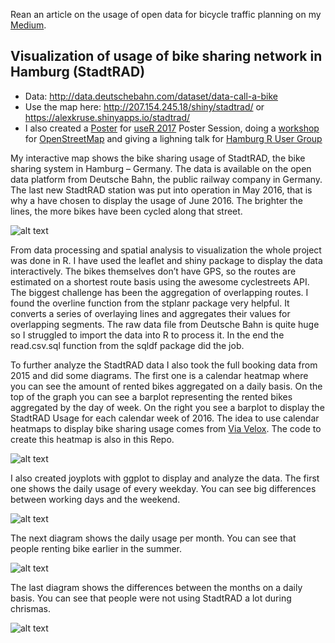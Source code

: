 Rean an article on the usage of open data for bicycle traffic planning on my [Medium](https://medium.com/@alex_kruse/nutzung-von-open-data-im-rahmen-der-radverkehrsstrategie-9cf85a813c48).

## Visualization of usage of bike sharing network in Hamburg (StadtRAD)
 + Data: http://data.deutschebahn.com/dataset/data-call-a-bike
 + Use the map here: http://207.154.245.18/shiny/stadtrad/ or https://alexkruse.shinyapps.io/stadtrad/
 + I also created a [Poster](https://github.com/kruse-alex/bike_sharing/blob/master/Kruse_poster-session.pdf) for [useR 2017](https://user2017.brussels/posters) Poster Session, doing a [workshop](https://github.com/kruse-alex/osm_brussels) for [OpenStreetMap](https://www.eventbrite.com/e/open-bike-data-mapping-with-openstreetmap-registration-34806438996) and giving a lighning talk for [Hamburg R User Group](https://www.meetup.com/de-DE/Hamburg-R-User-Group/events/240818665/)
 
My interactive map shows the bike sharing usage of StadtRAD, the bike sharing system in Hamburg – Germany. The data is available on the open data platform from Deutsche Bahn, the public railway company in Germany. The last new StadtRAD station was put into operation in May 2016, that is why a have chosen to display the usage of June 2016. The brighter the lines, the more bikes have been cycled along that street. 

![alt text](https://github.com/kruse-alex/bike_sharing/blob/master/bike_usage_HH.png) 
 
From data processing and spatial analysis to visualization the whole project was done in R. I have used the leaflet and shiny package to display the data interactively. The bikes themselves don’t have GPS, so the routes are estimated on a shortest route basis using the awesome cyclestreets API. The biggest challenge has been the aggregation of overlapping routes. I found the overline function from the stplanr package very helpful. It converts a series of overlaying lines and aggregates their values for overlapping segments. The raw data file from Deutsche Bahn is quite huge so I struggled to import the data into R to process it. In the end the read.csv.sql function from the sqldf package did the job.

To further analyze the StadtRAD data I also took the full booking data from 2015 and did some diagrams. The first one is a calendar heatmap where you can see the amount of rented bikes aggregated on a daily basis. On the top of the graph you can see a barplot representing the rented bikes aggregated by the day of week. On the right you see a barplot to display the StadtRAD Usage for each calendar week of 2016. The idea to use calendar heatmaps to display bike sharing usage comes from [Via Velox](http://infovis-mannheim.de/viavelox/). The code to create this heatmap is also in this Repo.

![alt text](https://github.com/kruse-alex/bike_sharing/blob/master/superheat.png)

I also created joyplots with ggplot to display and analyze the data. The first one shows the daily usage of every weekday. You can see big differences between working days and the weekend.

![alt text](https://github.com/kruse-alex/bike_sharing/blob/master/joyplot_dayofweek-time.png)

The next diagram shows the daily usage per month. You can see that people renting bike earlier in the summer.

![alt text](https://github.com/kruse-alex/bike_sharing/blob/master/joyplot_month-time.png)

The last diagram shows the differences between the months on a daily basis. You can see that people were not using StadtRAD a lot during chrismas.

![alt text](https://github.com/kruse-alex/bike_sharing/blob/master/joyplot_month-weekdays.png)
